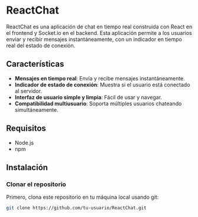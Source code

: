 # ReactChat

ReactChat es una aplicación de chat en tiempo real construida con React en el frontend y Socket.io en el backend. Esta aplicación permite a los usuarios enviar y recibir mensajes instantáneamente, con un indicador en tiempo real del estado de conexión.

## Características

- **Mensajes en tiempo real**: Envía y recibe mensajes instantáneamente.
- **Indicador de estado de conexión**: Muestra si el usuario está conectado al servidor.
- **Interfaz de usuario simple y limpia**: Fácil de usar y navegar.
- **Compatibilidad multiusuario**: Soporta múltiples usuarios chateando simultáneamente.

## Requisitos

- Node.js
- npm 

## Instalación

### Clonar el repositorio

Primero, clona este repositorio en tu máquina local usando git:

```bash
git clone https://github.com/tu-usuario/ReactChat.git

